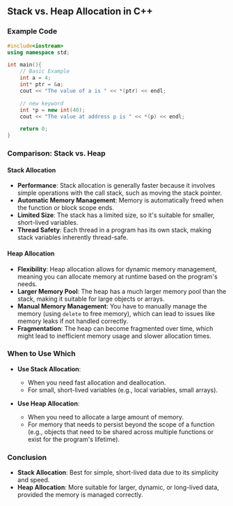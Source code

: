 ## Stack vs. Heap Allocation in C++

### Example Code

```cpp
#include<iostream>
using namespace std;

int main(){
    // Basic Example
    int a = 4;
    int* ptr = &a;
    cout << "The value of a is " << *(ptr) << endl;

    // new keyword
    int *p = new int(40);
    cout << "The value at address p is " << *(p) << endl;

    return 0;
}
```


### Comparison: Stack vs. Heap

#### **Stack Allocation**
- **Performance**: Stack allocation is generally faster because it involves simple operations with the call stack, such as moving the stack pointer.
- **Automatic Memory Management**: Memory is automatically freed when the function or block scope ends.
- **Limited Size**: The stack has a limited size, so it's suitable for smaller, short-lived variables.
- **Thread Safety**: Each thread in a program has its own stack, making stack variables inherently thread-safe.

#### **Heap Allocation**
- **Flexibility**: Heap allocation allows for dynamic memory management, meaning you can allocate memory at runtime based on the program's needs.
- **Larger Memory Pool**: The heap has a much larger memory pool than the stack, making it suitable for large objects or arrays.
- **Manual Memory Management**: You have to manually manage the memory (using `delete` to free memory), which can lead to issues like memory leaks if not handled correctly.
- **Fragmentation**: The heap can become fragmented over time, which might lead to inefficient memory usage and slower allocation times.

### When to Use Which

- **Use Stack Allocation**: 
  - When you need fast allocation and deallocation.
  - For small, short-lived variables (e.g., local variables, small arrays).

- **Use Heap Allocation**: 
  - When you need to allocate a large amount of memory.
  - For memory that needs to persist beyond the scope of a function (e.g., objects that need to be shared across multiple functions or exist for the program's lifetime).

### Conclusion
- **Stack Allocation**: Best for simple, short-lived data due to its simplicity and speed.
- **Heap Allocation**: More suitable for larger, dynamic, or long-lived data, provided the memory is managed correctly.
